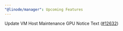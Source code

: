 ```yaml
---
"@linode/manager": Upcoming Features
---
```


Update VM Host Maintenance GPU Notice Text ([#12632](https://github.com/linode/manager/pull/12632))
